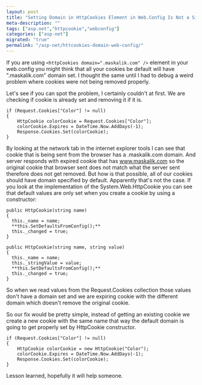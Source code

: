```yaml
---
layout: post
title: "Setting Domain in HttpCookies Element in Web.Config Is Not a Silver Bullet."
meta-description: ""
tags: ["asp.net","httpcookie","webconfig"]
categories: ["asp-net"]
migrated: "true"
permalink: "/asp-net/httcookies-domain-web-config/"
---
```

If you are using `<httpCookies domain=".maskalik.com" />` element in your web.config you might think that all your cookies be default will have ".maskalik.com" domain set. I thought the same until I had to debug a weird problem where cookies were not being removed properly. 

Let's see if you can spot the problem, I certainly couldn't at first. We are checking if cookie is already set and removing it if it is.

    if (Request.Cookies["Color"] != null)
    {
        HttpCookie colorCookie = Request.Cookies["Color"];
        colorCookie.Expires = DateTime.Now.AddDays(-1);
        Response.Cookies.Set(colorCookie);
    }

By looking at the network tab in the internet explorer tools I can see that cookie that is being sent from the browser has a .maskalik.com domain. And server responds with expired cookie that has www.maskalik.com so the original cookie that browser sent does not match what the server sent therefore does not get removed. But how is that possible, all of our cookies should have domain specified by default. Apparently that's not the case. If you look at the implementation of the System.Web.HttpCookie you can see that default values are only set when you create a cookie by using a constructor:

    public HttpCookie(string name)
    {
      this._name = name;
      **this.SetDefaultsFromConfig();**
      this._changed = true;
    }
    
    public HttpCookie(string name, string value)
    {
      this._name = name;
      this._stringValue = value;
      **this.SetDefaultsFromConfig();**
      this._changed = true;
    }

So when we read values from the Request.Cookies collection those values don't have a domain set and we are expiring cookie with the different domain which doesn't remove the original cookie.

So our fix would be pretty simple, instead of getting an existing cookie we create a new cookie with the same name that way the default domain is going to get properly set by HttpCookie constructor. 

    if (Request.Cookies["Color"] != null)
    {
        HttpCookie colorCookie = new HttpCookie("Color");
        colorCookie.Expires = DateTime.Now.AddDays(-1);
        Response.Cookies.Set(colorCookie);
    }

Lesson learned, hopefully it will help someone. 